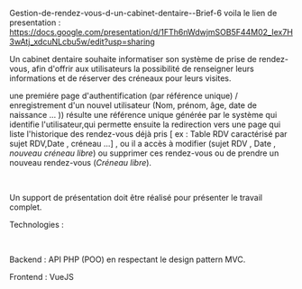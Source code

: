 Gestion-de-rendez-vous-d-un-cabinet-dentaire--Brief-6
voila le lien de presentation : https://docs.google.com/presentation/d/1FTh6nWdwjmSOB5F44M02_Iex7H3wAtj_xdcuNLcbu5w/edit?usp=sharing

Un cabinet dentaire souhaite informatiser son système de prise de rendez-vous, afin d'offrir aux utilisateurs la possibilité de renseigner leurs informations et de réserver des créneaux pour leurs visites.

une premiére page d'authentification (par référence unique) / enregistrement d'un nouvel utilisateur (Nom, prénom, âge, date de naissance ... )) résulte une référence unique générée par le système qui identifie l'utilisateur,qui permette ensuite la redirection vers une page qui liste l'historique des rendez-vous déjà pris [ ex : Table RDV caractérisé par sujet RDV,Date , créneau ...] , ou il a accès à modifier (sujet RDV , Date , *nouveau créneau libre*) ou supprimer ces rendez-vous ou de prendre un nouveau rendez-vous (*Créneau libre*).

​

Un support de présentation doit être réalisé pour présenter le travail complet.

Technologies :

​

Backend : API PHP (POO) en respectant le design pattern MVC.

Frontend :  VueJS 

